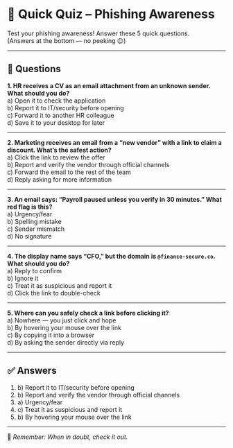 # 📝 Quick Quiz – Phishing Awareness 

Test your phishing awareness! Answer these 5 quick questions.  
(Answers at the bottom — no peeking 😉)

---

## 🔹 Questions

**1. HR receives a CV as an email attachment from an unknown sender. What should you do?**  
a) Open it to check the application  
b) Report it to IT/security before opening  
c) Forward it to another HR colleague  
d) Save it to your desktop for later  

---

**2. Marketing receives an email from a “new vendor” with a link to claim a discount. What’s the safest action?**  
a) Click the link to review the offer  
b) Report and verify the vendor through official channels  
c) Forward the email to the rest of the team  
d) Reply asking for more information  

---

**3. An email says: “Payroll paused unless you verify in 30 minutes.” What red flag is this?**  
a) Urgency/fear  
b) Spelling mistake  
c) Sender mismatch  
d) No signature  

---

**4. The display name says “CFO,” but the domain is `@finance-secure.co`. What should you do?**  
a) Reply to confirm  
b) Ignore it  
c) Treat it as suspicious and report it  
d) Click the link to double-check  

---

**5. Where can you safely check a link before clicking it?**  
a) Nowhere — you just click and hope  
b) By hovering your mouse over the link  
c) By copying it into a browser  
d) By asking the sender directly via reply  

---

## ✅ Answers
1. b) Report it to IT/security before opening  
2. b) Report and verify the vendor through official channels  
3. a) Urgency/fear  
4. c) Treat it as suspicious and report it  
5. b) By hovering your mouse over the link  

---

📌 *Remember: When in doubt, check it out.*
